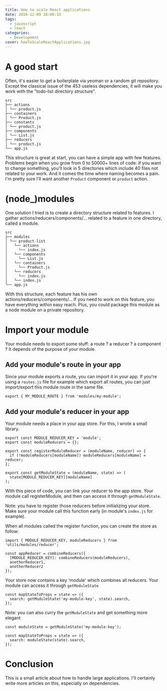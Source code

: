 ```yaml
---
title: How to scale React applications
date: 2016-12-09 18:00:15
tags:
  - javascript
  - react
categories:
  - Development
cover: howToScaleReactApplications.jpg
---
```


A good start
============
Often, it's easier to get a boilerplate via yeoman or a random git repository. Except the classical issue of the 453 useless dependencies, it will make you work with the "todo-list directory structure".

```
src
├── actions
│ └── product.js
├── containers
│ └── Product.js
├── constants
│ └── product.js
├── components
│ └── List.js
├── reducers
│ └── product.js
└── app.js
```

This structure is great at start, you can have a simple app with few features. Problems begin when you grow from 0 to 50000+ lines of code: if you want to change something, you'll look in 5 directories which include 40 files not related to your work. And it comes the time where naming becomes a pain. I'm pretty sure I'll want another `Product` component or `product` action.

(node_)modules
==============
One solution I tried is to create a directory structure related to features. I gather actions/reducers/components/... related to a feature in one directory, called a module.

```
src
├── modules
│ └── product-list
│   └── actions
│     └── index.js
│   └── components
│     └── List.js
│   └── containers
│     └── Product.js
│   └── reducers
│     └── index.js
│   └── index.js
└── app.js
```

With this structure, each feature has his own actions/reducers/components/... If you need to work on this feature, you have everything within easy reach. Plus, you could package this module as a node module on a private repository.

Import your module
===========================

Your module needs to export some stuff: a route ? a reducer ? a component ? It depends of the purpose of your module.

Add your module's route in your app
-----------------------------------
Since your module exports a route, you can import it in your app. If you're using a `routes.js` file for example which export all routes, you can just import/export this module route in the same file.

```
export { MY_MODULE_ROUTE } from 'modules/my-module';
```

Add your module's reducer in your app
--------------------
Your module needs a place in your app store. For this, I wrote a small library.

```
export const MODULE_REDUCER_KEY = 'module';
export const moduleReducers = {};

export const registerModuleReducer = (moduleName, reducer) => {
  if (!moduleReducers[moduleName]) moduleReducers[moduleName] = reducer;
};

export const getModuleState = (moduleName, state) => (
  state[MODULE_REDUCER_KEY][moduleName]
);
```
With this piece of code, you can link your reducer to the app store. Your module call registerModule, and then can access it through `getModuleState`.

Note: you have to register those reducers before initializing your store. Make sure your module call this function early (in module's `index.js` for example).

When all modules called the register function, you can create the store as follow:

```
import { MODULE_REDUCER_KEY, moduleReducers } from 'utils/modules/reducer';

const appReducer = combineReducers({
  [MODULE_REDUCER_KEY]: combineReducers(moduleReducers),
  anotherReducer1,
  anotherReducer2
});
```

Your store now contains a key 'module' which combines all reducers. Your module can access it through `getModuleState`

```
const mapStateToProps = state => ({
  search: getModuleState('my-module-key', state).search,
});
```

Note: you can also curry the `getModuleState` and get something more elegant

```
const moduleState = getModuleState('my-module-key');

const mapStateToProps = state => ({
  search: moduleState(state).search,
});
```

Conclusion
==========
This is a small article about how to handle large applications. I'll certainly write more articles on this, especially on dependencies.

